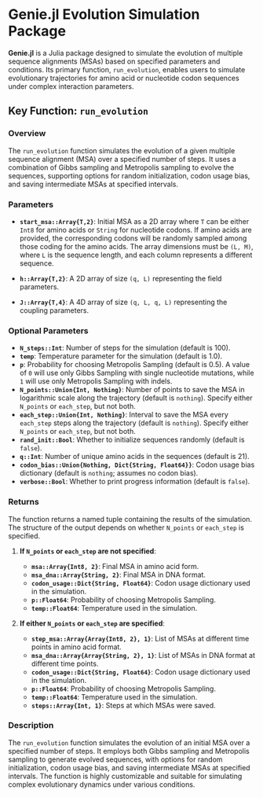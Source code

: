 
# Genie.jl Evolution Simulation Package

**Genie.jl** is a Julia package designed to simulate the evolution of multiple sequence alignments (MSAs) based on specified parameters and conditions. Its primary function, `run_evolution`, enables users to simulate evolutionary trajectories for amino acid or nucleotide codon sequences under complex interaction parameters.

## Key Function: `run_evolution`

### Overview
The `run_evolution` function simulates the evolution of a given multiple sequence alignment (MSA) over a specified number of steps. It uses a combination of Gibbs sampling and Metropolis sampling to evolve the sequences, supporting options for random initialization, codon usage bias, and saving intermediate MSAs at specified intervals.

### Parameters
- **`start_msa::Array{T,2}`**: Initial MSA as a 2D array where `T` can be either `Int8` for amino acids or `String` for nucleotide codons. If amino acids are provided, the corresponding codons will be randomly sampled among those coding for the amino acids. The array dimensions must be `(L, M)`, where `L` is the sequence length, and each column represents a different sequence.

- **`h::Array{T,2}`**: A 2D array of size `(q, L)` representing the field parameters.

- **`J::Array{T,4}`**: A 4D array of size `(q, L, q, L)` representing the coupling parameters.

### Optional Parameters
- **`N_steps::Int`**: Number of steps for the simulation (default is 100).
- **`temp`**: Temperature parameter for the simulation (default is 1.0).
- **`p`**: Probability for choosing Metropolis Sampling (default is 0.5). A value of `0` will use only Gibbs Sampling with single nucleotide mutations, while `1` will use only Metropolis Sampling with indels.
- **`N_points::Union{Int, Nothing}`**: Number of points to save the MSA in logarithmic scale along the trajectory (default is `nothing`). Specify either `N_points` or `each_step`, but not both.
- **`each_step::Union{Int, Nothing}`**: Interval to save the MSA every `each_step` steps along the trajectory (default is `nothing`). Specify either `N_points` or `each_step`, but not both.
- **`rand_init::Bool`**: Whether to initialize sequences randomly (default is `false`).
- **`q::Int`**: Number of unique amino acids in the sequences (default is 21).
- **`codon_bias::Union{Nothing, Dict{String, Float64}}`**: Codon usage bias dictionary (default is `nothing`; assumes no codon bias).
- **`verbose::Bool`**: Whether to print progress information (default is `false`).

### Returns
The function returns a named tuple containing the results of the simulation. The structure of the output depends on whether `N_points` or `each_step` is specified.

1. **If `N_points` or `each_step` are not specified**:
   - **`msa::Array{Int8, 2}`**: Final MSA in amino acid form.
   - **`msa_dna::Array{String, 2}`**: Final MSA in DNA format.
   - **`codon_usage::Dict{String, Float64}`**: Codon usage dictionary used in the simulation.
   - **`p::Float64`**: Probability of choosing Metropolis Sampling.
   - **`temp::Float64`**: Temperature used in the simulation.

2. **If either `N_points` or `each_step` are specified**:
   - **`step_msa::Array{Array{Int8, 2}, 1}`**: List of MSAs at different time points in amino acid format.
   - **`msa_dna::Array{Array{String, 2}, 1}`**: List of MSAs in DNA format at different time points.
   - **`codon_usage::Dict{String, Float64}`**: Codon usage dictionary used in the simulation.
   - **`p::Float64`**: Probability of choosing Metropolis Sampling.
   - **`temp::Float64`**: Temperature used in the simulation.
   - **`steps::Array{Int, 1}`**: Steps at which MSAs were saved.

### Description
The `run_evolution` function simulates the evolution of an initial MSA over a specified number of steps. It employs both Gibbs sampling and Metropolis sampling to generate evolved sequences, with options for random initialization, codon usage bias, and saving intermediate MSAs at specified intervals. The function is highly customizable and suitable for simulating complex evolutionary dynamics under various conditions.

